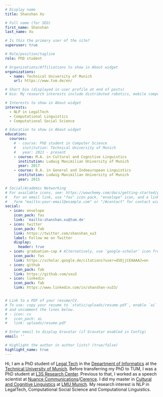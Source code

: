 ```yaml
---
# Display name
title: Shanshan Xu

# Full name (for SEO)
first_name: Shanshan
last_name: Xu

# Is this the primary user of the site?
superuser: true

# Role/position/tagline
role: PhD student 

# Organizations/Affiliations to show in About widget
organizations:
  - name: Technical University of Munich
    url: https://www.tum.de/en/

# Short bio (displayed in user profile at end of posts)
# bio: My research interests include distributed robotics, mobile computing and programmable matter.

# Interests to show in About widget
interests:
  - NLP in LegalTech
  - Computational Linguistics
  - Computational Social Science

# Education to show in About widget
education:
  courses:
    # - course: PhD student in Computer Science
    #   institution: Technical University of Munich
    #   year: 2021 - present
    - course: M.A. in Cultural and Cognitive Linguistics
      institution: Ludwig Maximilian University of Munich
      year: 2017
    - course: B.A. in General and Indoeuropean Linguistics
      institution: Ludwig Maximilian University of Munich
      year: 2015

# Social/Academic Networking
# For available icons, see: https://wowchemy.com/docs/getting-started/page-builder/#icons
#   For an email link, use "fas" icon pack, "envelope" icon, and a link in the
#   form "mailto:your-email@example.com" or "/#contact" for contact widget.
social:
  - icon: envelope
    icon_pack: fas
    link: 'mailto:shanshan.xu@tum.de'
  - icon: twitter
    icon_pack: fab
    link: https://twitter.com/shanshan_xu3
    label: Follow me on Twitter
    display:
      header: true
  - icon: graduation-cap # Alternatively, use `google-scholar` icon from `ai` icon pack
    icon_pack: fas
    link: https://scholar.google.de/citations?user=dSDjjCEAAAAJ=en
  - icon: github
    icon_pack: fab
    link: https://github.com/sxu3
  - icon: linkedin
    icon_pack: fab
    link: https://www.linkedin.com/in/shanshan-xu33/


# Link to a PDF of your resume/CV.
# To use: copy your resume to `static/uploads/resume.pdf`, enable `ai` icons in `params.yaml`,
# and uncomment the lines below.
# - icon: cv
#   icon_pack: ai
#   link: uploads/resume.pdf

# Enter email to display Gravatar (if Gravatar enabled in Config)
email: ''

# Highlight the author in author lists? (true/false)
highlight_name: true
---
```


Hi, I am a PhD student of [Legal Tech](https://www.in.tum.de/legaltech/home/) in the [Department of Informatics](https://www.in.tum.de/en/cover-page/) at the [Technical University of Munich](https://www.tum.de/en/). Before transferring my PhD to TUM, I was a PhD student at [L3S Research Center](https://www.l3s.de/en). Previous to that, I worked as a speech scientist at [Nuance Communications](https://www.nuance.com/index.html)/[Cerence](https://www.cerence.com/). I did my master in [Cultural and Cognitive Linguistics](https://www.ats.uni-muenchen.de/studium_lehre/master/index.html) at [LMU Munich](https://www.lmu.de/en/index.html). My research interest is NLP in LegalTech, Computational Social Science and Computational Linguistics. 
<!-- {{< icon name="download" pack="fas" >}} Download my {{< staticref "uploads/demo_resume.pdf" "newtab" >}}resumé{{< /staticref >}}. -->
